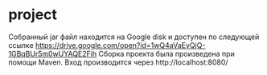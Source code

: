 # project

Собранный jar файл находится на Google disk и доступен по следующей ссылке https://drive.google.com/open?id=1wQ4aVaEyQjQ-1GBqBUr5m0wUYAQE2Fih
Сборка проекта была произведена при помощи Maven.
Вход производится через http://localhost:8080/

